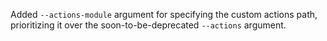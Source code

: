 Added `--actions-module` argument for specifying the custom actions path, prioritizing it over the soon-to-be-deprecated `--actions` argument.